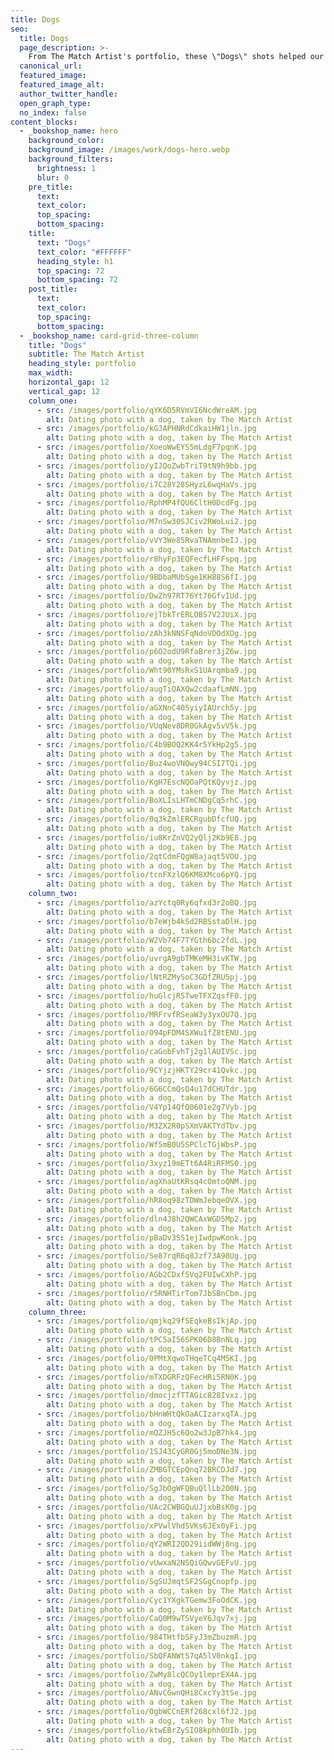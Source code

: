 ```yaml
---
title: Dogs
seo:
  title: Dogs
  page_description: >-
    From The Match Artist's portfolio, these \"Dogs\" shots helped our customers go on more dates, and for many, find the love of their life.
  canonical_url:
  featured_image:
  featured_image_alt:
  author_twitter_handle:
  open_graph_type:
  no_index: false
content_blocks:
  - _bookshop_name: hero
    background_color:
    background_image: /images/work/dogs-hero.webp
    background_filters:
      brightness: 1
      blur: 0
    pre_title:
      text:
      text_color:
      top_spacing:
      bottom_spacing:
    title:
      text: "Dogs"
      text_color: "#FFFFFF"
      heading_style: h1
      top_spacing: 72
      bottom_spacing: 72
    post_title:
      text:
      text_color:
      top_spacing:
      bottom_spacing:
  - _bookshop_name: card-grid-three-column
    title: "Dogs"
    subtitle: The Match Artist
    heading_style: portfolio
    max_width:
    horizontal_gap: 12
    vertical_gap: 12
    column_one:
      - src: /images/portfolio/qYK6D5RVmVI6NcdWreAM.jpg
        alt: Dating photo with a dog, taken by The Match Artist
      - src: /images/portfolio/kGJAPHNRdCdkaiHW1jln.jpg
        alt: Dating photo with a dog, taken by The Match Artist
      - src: /images/portfolio/XoeoWwEYS5mLdgF7pqnK.jpg
        alt: Dating photo with a dog, taken by The Match Artist
      - src: /images/portfolio/yIJQoZwbTriT9tN9h9bb.jpg
        alt: Dating photo with a dog, taken by The Match Artist
      - src: /images/portfolio/i7C28Y28SHyzL6wqHaVs.jpg
        alt: Dating photo with a dog, taken by The Match Artist
      - src: /images/portfolio/RphMP4fQU6CltH0DcdFg.jpg
        alt: Dating photo with a dog, taken by The Match Artist
      - src: /images/portfolio/M7nSw30SJCiv2RWoLui2.jpg
        alt: Dating photo with a dog, taken by The Match Artist
      - src: /images/portfolio/vVY3We85RvaTNAmnbeIJ.jpg
        alt: Dating photo with a dog, taken by The Match Artist
      - src: /images/portfolio/r8hyFp3EQFecfLHFFspq.jpg
        alt: Dating photo with a dog, taken by The Match Artist
      - src: /images/portfolio/9BDbaMUbSge1KH88S6fI.jpg
        alt: Dating photo with a dog, taken by The Match Artist
      - src: /images/portfolio/DwZh97RT76Yt76GfvIUd.jpg
        alt: Dating photo with a dog, taken by The Match Artist
      - src: /images/portfolio/ejTbkTrERLOBS7V2JUiX.jpg
        alt: Dating photo with a dog, taken by The Match Artist
      - src: /images/portfolio/zAh3kNNSFqNdoVDOdXOg.jpg
        alt: Dating photo with a dog, taken by The Match Artist
      - src: /images/portfolio/p6O2odU9RfaBrer3jZ6w.jpg
        alt: Dating photo with a dog, taken by The Match Artist
      - src: /images/portfolio/Wht90YMsRxS1UArqmba9.jpg
        alt: Dating photo with a dog, taken by The Match Artist
      - src: /images/portfolio/augTiQAXQw2cdaafLmNN.jpg
        alt: Dating photo with a dog, taken by The Match Artist
      - src: /images/portfolio/aGXNnC40SyiyIAUrch5y.jpg
        alt: Dating photo with a dog, taken by The Match Artist
      - src: /images/portfolio/VUqNev8DR0GkAgv5vV5k.jpg
        alt: Dating photo with a dog, taken by The Match Artist
      - src: /images/portfolio/C4b9BOQ2KK4r5YkHp2g5.jpg
        alt: Dating photo with a dog, taken by The Match Artist
      - src: /images/portfolio/Buz4woVNQwy94CSI7TQi.jpg
        alt: Dating photo with a dog, taken by The Match Artist
      - src: /images/portfolio/KgH7EscNQOaPQtKQyvjz.jpg
        alt: Dating photo with a dog, taken by The Match Artist
      - src: /images/portfolio/BoXLIsLHTmCNDgCq5rhC.jpg
        alt: Dating photo with a dog, taken by The Match Artist
      - src: /images/portfolio/0q3kZmlERCRgubDfcfUQ.jpg
        alt: Dating photo with a dog, taken by The Match Artist
      - src: /images/portfolio/iu8KrZnVQ2yQlj2Kb9E8.jpg
        alt: Dating photo with a dog, taken by The Match Artist
      - src: /images/portfolio/2qtCdmFQgW8ajaqt5VOU.jpg
        alt: Dating photo with a dog, taken by The Match Artist
      - src: /images/portfolio/tcnFXzlQ6KM8XMco6pYQ.jpg
        alt: Dating photo with a dog, taken by The Match Artist
    column_two:
      - src: /images/portfolio/azYctq0Ry6qfxd3r2oBQ.jpg
        alt: Dating photo with a dog, taken by The Match Artist
      - src: /images/portfolio/b7eWjb4kSd2RBSstaDlH.jpg
        alt: Dating photo with a dog, taken by The Match Artist
      - src: /images/portfolio/W2Vb74F7TYGth6bc2fdL.jpg
        alt: Dating photo with a dog, taken by The Match Artist
      - src: /images/portfolio/uvrgA9gbTMKeMH3ivKTW.jpg
        alt: Dating photo with a dog, taken by The Match Artist
      - src: /images/portfolio/lNtRZMySoC3GDfZRU5pj.jpg
        alt: Dating photo with a dog, taken by The Match Artist
      - src: /images/portfolio/huGlcjR5TweTFXZqsfF0.jpg
        alt: Dating photo with a dog, taken by The Match Artist
      - src: /images/portfolio/MRFrvfRSeaW3y3yxOU7Q.jpg
        alt: Dating photo with a dog, taken by The Match Artist
      - src: /images/portfolio/O94pFDM4SXWu1fZ8tENU.jpg
        alt: Dating photo with a dog, taken by The Match Artist
      - src: /images/portfolio/caGobFvhTj2g1lAUIVSc.jpg
        alt: Dating photo with a dog, taken by The Match Artist
      - src: /images/portfolio/9CYjzjHKTY29cr41Qvkc.jpg
        alt: Dating photo with a dog, taken by The Match Artist
      - src: /images/portfolio/6G6CCmQsQ4u17dCHUTdr.jpg
        alt: Dating photo with a dog, taken by The Match Artist
      - src: /images/portfolio/V4Yp14QfQ0601e2g7Vyb.jpg
        alt: Dating photo with a dog, taken by The Match Artist
      - src: /images/portfolio/M3ZX2R0pSXmVAKTYdTbv.jpg
        alt: Dating photo with a dog, taken by The Match Artist
      - src: /images/portfolio/Wf5mB0U5SPClcTGjWbsP.jpg
        alt: Dating photo with a dog, taken by The Match Artist
      - src: /images/portfolio/3xyz19mETt6A4RiRFMS0.jpg
        alt: Dating photo with a dog, taken by The Match Artist
      - src: /images/portfolio/agXhaUtKRsq4cOmtoQNM.jpg
        alt: Dating photo with a dog, taken by The Match Artist
      - src: /images/portfolio/hR8oq98zTDWmJebqeOVX.jpg
        alt: Dating photo with a dog, taken by The Match Artist
      - src: /images/portfolio/dln4J8h2QWCAxWGD5Mp2.jpg
        alt: Dating photo with a dog, taken by The Match Artist
      - src: /images/portfolio/pBaDv3SS1ejIwdpwKonk.jpg
        alt: Dating photo with a dog, taken by The Match Artist
      - src: /images/portfolio/Se87rqR6q8Jzf73A98Ug.jpg
        alt: Dating photo with a dog, taken by The Match Artist
      - src: /images/portfolio/AGb2CDxfSVq2FUIwCXhP.jpg
        alt: Dating photo with a dog, taken by The Match Artist
      - src: /images/portfolio/r5RNHTirTom7JbSBnCbm.jpg
        alt: Dating photo with a dog, taken by The Match Artist
    column_three:
      - src: /images/portfolio/qmjkq29fSEqkeBsIkjAp.jpg
        alt: Dating photo with a dog, taken by The Match Artist
      - src: /images/portfolio/tPC5aI56SPK06D8BnNLq.jpg
        alt: Dating photo with a dog, taken by The Match Artist
      - src: /images/portfolio/0PMtXqwoTHqeTCq4M5KI.jpg
        alt: Dating photo with a dog, taken by The Match Artist
      - src: /images/portfolio/mTXDGRFzQFecHRi5RN0K.jpg
        alt: Dating photo with a dog, taken by The Match Artist
      - src: /images/portfolio/dmocjzfTTAGic828Ivxz.jpg
        alt: Dating photo with a dog, taken by The Match Artist
      - src: /images/portfolio/bHnWHtQkOaACIzarxqTA.jpg
        alt: Dating photo with a dog, taken by The Match Artist
      - src: /images/portfolio/mQZJH5c6Qo2w3JpB7hk4.jpg
        alt: Dating photo with a dog, taken by The Match Artist
      - src: /images/portfolio/1SJ43CyGR0Gj5moDNe3N.jpg
        alt: Dating photo with a dog, taken by The Match Artist
      - src: /images/portfolio/ZMBGTCEpQnq72BRCDJd7.jpg
        alt: Dating photo with a dog, taken by The Match Artist
      - src: /images/portfolio/SgJbOgWFQBuQllLb2O0N.jpg
        alt: Dating photo with a dog, taken by The Match Artist
      - src: /images/portfolio/UAc2CWBGQuUJjxbBsK0g.jpg
        alt: Dating photo with a dog, taken by The Match Artist
      - src: /images/portfolio/xPVwlVhdSVKs6JEx0yFi.jpg
        alt: Dating photo with a dog, taken by The Match Artist
      - src: /images/portfolio/qY2WRI2QD29iidWWj8ng.jpg
        alt: Dating photo with a dog, taken by The Match Artist
      - src: /images/portfolio/vUwxaN2NSQiGQwvGEFvU.jpg
        alt: Dating photo with a dog, taken by The Match Artist
      - src: /images/portfolio/SgSUJmqtSF2SGgCnopfp.jpg
        alt: Dating photo with a dog, taken by The Match Artist
      - src: /images/portfolio/Cyc1YXgkTGemw3FoOdCK.jpg
        alt: Dating photo with a dog, taken by The Match Artist
      - src: /images/portfolio/CaQ0M9wTSVyeY6Jqv7xj.jpg
        alt: Dating photo with a dog, taken by The Match Artist
      - src: /images/portfolio/984THtfbSFyJ3mZbuzmR.jpg
        alt: Dating photo with a dog, taken by The Match Artist
      - src: /images/portfolio/SbQFANWtS7qA5lV0nkqI.jpg
        alt: Dating photo with a dog, taken by The Match Artist
      - src: /images/portfolio/ZwMy8lcQCOy1lmprEX4A.jpg
        alt: Dating photo with a dog, taken by The Match Artist
      - src: /images/portfolio/ANvCGwnQHi8CxcYy3tSe.jpg
        alt: Dating photo with a dog, taken by The Match Artist
      - src: /images/portfolio/OgbWCCnERf268cxl6fJ2.jpg
        alt: Dating photo with a dog, taken by The Match Artist
      - src: /images/portfolio/ktwEBrZySIO8kphh0UIb.jpg
        alt: Dating photo with a dog, taken by The Match Artist
---
```


